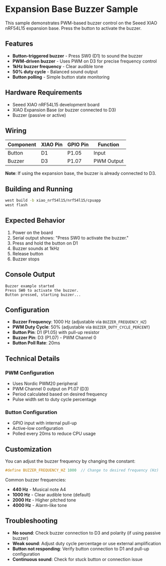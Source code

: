 # Expansion Base Buzzer Sample

This sample demonstrates PWM-based buzzer control on the Seeed XIAO nRF54L15 expansion base. Press the button to activate the buzzer.

## Features

- **Button-triggered buzzer** - Press SW0 (D1) to sound the buzzer
- **PWM-driven buzzer** - Uses PWM on D3 for precise frequency control
- **1kHz buzzer frequency** - Clear audible tone
- **50% duty cycle** - Balanced sound output
- **Button polling** - Simple button state monitoring

## Hardware Requirements

- Seeed XIAO nRF54L15 development board
- XIAO Expansion Base (or buzzer connected to D3)
- Buzzer (passive or active)

## Wiring

| Component | XIAO Pin | GPIO Pin | Function    |
|-----------|----------|----------|-------------|
| Button    | D1       | P1.05    | Input       |
| Buzzer    | D3       | P1.07    | PWM Output  |

**Note**: If using the expansion base, the buzzer is already connected to D3.

## Building and Running

```bash
west build -b xiao_nrf54l15/nrf54l15/cpuapp
west flash
```

## Expected Behavior

1. Power on the board
2. Serial output shows: "Press SW0 to activate the buzzer."
3. Press and hold the button on D1
4. Buzzer sounds at 1kHz
5. Release button
6. Buzzer stops

## Console Output

```
Buzzer example started
Press SW0 to activate the buzzer.
Button pressed, starting buzzer...
```

## Configuration

- **Buzzer Frequency**: 1000 Hz (adjustable via `BUZZER_FREQUENCY_HZ`)
- **PWM Duty Cycle**: 50% (adjustable via `BUZZER_DUTY_CYCLE_PERCENT`)
- **Button Pin**: D1 (P1.05) with pull-up resistor
- **Buzzer Pin**: D3 (P1.07) - PWM Channel 0
- **Button Poll Rate**: 20ms

## Technical Details

### PWM Configuration
- Uses Nordic PWM20 peripheral
- PWM Channel 0 output on P1.07 (D3)
- Period calculated based on desired frequency
- Pulse width set to duty cycle percentage

### Button Configuration
- GPIO input with internal pull-up
- Active-low configuration
- Polled every 20ms to reduce CPU usage

## Customization

You can adjust the buzzer frequency by changing the constant:

```c
#define BUZZER_FREQUENCY_HZ 1000  // Change to desired frequency (Hz)
```

Common buzzer frequencies:
- **440 Hz** - Musical note A4
- **1000 Hz** - Clear audible tone (default)
- **2000 Hz** - Higher pitched tone
- **4000 Hz** - Alarm-like tone

## Troubleshooting

- **No sound**: Check buzzer connection to D3 and polarity (if using passive buzzer)
- **Weak sound**: Adjust duty cycle percentage or use external amplification
- **Button not responding**: Verify button connection to D1 and pull-up configuration
- **Continuous sound**: Check for stuck button or connection issue
